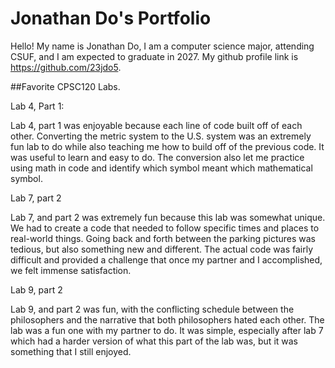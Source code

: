 # Jonathan Do's Portfolio
Hello! My name is Jonathan Do, I am a computer science major, attending CSUF, and I am expected to graduate in 2027. My github profile link is https://github.com/23jdo5.

##Favorite CPSC120 Labs. 

Lab 4, Part 1:

  Lab 4, part 1 was enjoyable because each line of code built off of each other. Converting the metric system to the U.S. system was an extremely fun lab to do while also teaching me how to build off of the previous code. It was useful to learn and easy to do. The conversion also let me practice using math in code and identify which symbol meant which mathematical symbol. 


Lab 7, part 2
	
  Lab 7, and part 2 was extremely fun because this lab was somewhat unique. We had to create a code that needed to follow specific times and places to real-world things. Going back and forth between the parking pictures was tedious, but also something new and different. The actual code was fairly difficult and provided a challenge that once my partner and I accomplished, we felt immense satisfaction. 

Lab 9, part 2
	
  Lab 9, and part 2 was fun, with the conflicting schedule between the philosophers and the narrative that both philosophers hated each other. The lab was a fun one with my partner to do. It was simple, especially after lab 7 which had a harder version of what this part of the lab was, but it was something that I still enjoyed.
